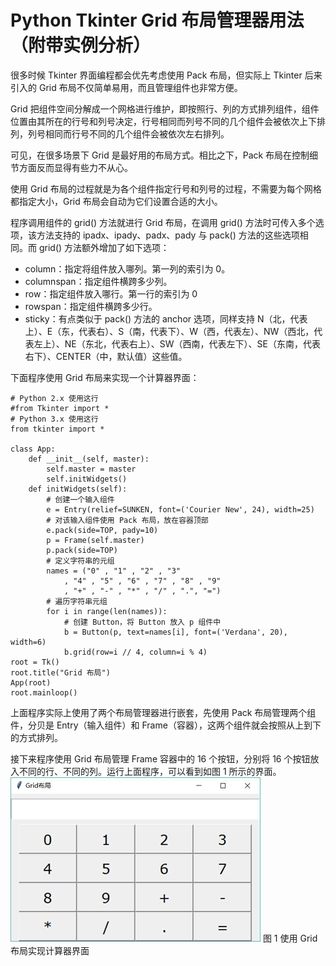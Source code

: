 # Python Tkinter Grid 布局管理器用法（附带实例分析）

很多时候 Tkinter 界面编程都会优先考虑使用 Pack 布局，但实际上 Tkinter 后来引入的 Grid 布局不仅简单易用，而且管理组件也非常方便。

Grid 把组件空间分解成一个网格进行维护，即按照行、列的方式排列组件，组件位置由其所在的行号和列号决定，行号相同而列号不同的几个组件会被依次上下排列，列号相同而行号不同的几个组件会被依次左右排列。

可见，在很多场景下 Grid 是最好用的布局方式。相比之下，Pack 布局在控制细节方面反而显得有些力不从心。

使用 Grid 布局的过程就是为各个组件指定行号和列号的过程，不需要为每个网格都指定大小，Grid 布局会自动为它们设置合适的大小。

程序调用组件的 grid() 方法就进行 Grid 布局，在调用 grid() 方法时可传入多个选项，该方法支持的 ipadx、ipady、padx、pady 与 pack() 方法的这些选项相同。而 grid() 方法额外增加了如下选项：

*   column：指定将组件放入哪列。第一列的索引为 0。
*   columnspan：指定组件横跨多少列。
*   row：指定组件放入哪行。第一行的索引为 0
*   rowspan：指定组件横跨多少行。
*   sticky：有点类似于 pack() 方法的 anchor 选项，同样支持 N（北，代表上）、E（东，代表右）、S（南，代表下）、W（西，代表左）、NW（西北，代表左上）、NE（东北，代表右上）、SW（西南，代表左下）、SE（东南，代表右下）、CENTER（中，默认值）这些值。

下面程序使用 Grid 布局来实现一个计算器界面：

```
# Python 2.x 使用这行
#from Tkinter import *
# Python 3.x 使用这行
from tkinter import *

class App:
    def __init__(self, master):
        self.master = master
        self.initWidgets()
    def initWidgets(self):
        # 创建一个输入组件
        e = Entry(relief=SUNKEN, font=('Courier New', 24), width=25)
        # 对该输入组件使用 Pack 布局，放在容器顶部
        e.pack(side=TOP, pady=10)
        p = Frame(self.master)
        p.pack(side=TOP)
        # 定义字符串的元组
        names = ("0" , "1" , "2" , "3"
            , "4" , "5" , "6" , "7" , "8" , "9"
            , "+" , "-" , "*" , "/" , ".", "=")
        # 遍历字符串元组
        for i in range(len(names)):
            # 创建 Button，将 Button 放入 p 组件中
            b = Button(p, text=names[i], font=('Verdana', 20), width=6)
            b.grid(row=i // 4, column=i % 4)
root = Tk()
root.title("Grid 布局")
App(root)
root.mainloop()
```

上面程序实际上使用了两个布局管理器进行嵌套，先使用 Pack 布局管理两个组件，分贝是 Entry（输入组件）和 Frame（容器），这两个组件就会按照从上到下的方式排列。

接下来程序使用 Grid 布局管理 Frame 容器中的 16 个按钮，分别将 16 个按钮放入不同的行、不同的列。运行上面程序，可以看到如图 1 所示的界面。
![使用 Grid 布局实现计算器界面](img/9252e62642d6e06d28adc1e4ff119336.jpg)
图 1 使用 Grid 布局实现计算器界面